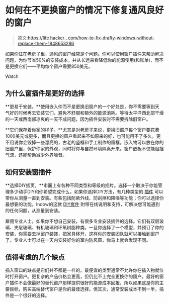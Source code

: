 # 如何在不更换窗户的情况下修复通风良好的窗户

> 原文:[https://life hacker . com/how-to-fix-drafty-windows-without-replace-them-1848653286](https://lifehacker.com/how-to-fix-drafty-windows-without-replacing-them-1848653286)

如果你住在老房子里，通风的窗户经常是个问题。你可以使用窗户插件来帮助解决问题，为你节省50%的安装成本，并从长远来看降低你的能源使用(和账单)，而不是更换它们——平均每个窗户需要850美元。

Watch

## 为什么窗插件是更好的选择

**更易于安装。**使用嵌入件而不是更换旧窗户的一个好处是，你不需要等到天气好的时候再去安装它们，避免不舒服和额外的能源消耗。等待太平洋西北部干燥的一天或西南部凉爽的一天不成问题，因为插件安装时不需要拆除旧窗户。

**它们保存着你家的样子。**尤其是对老房子来说，更换旧窗户每个窗户要花费1000美元或更多，而且更换的窗户看起来不如原来的好，也可能用不了多久。更不用说你会毁掉一些漂亮的，古老的竖框和手工制作的窗框。嵌入物可以放在你的旧窗户里，保护你家的外观，同时将你与自然环境隔离开来。窗户嵌板不仅能阻挡气流，还能帮助减少外界噪音。

## 如何安装窗插件

**选择DIY插页。**市面上有各种不同类型和等级的插片。选择一个取决于你能管理多少动手DIY和你希望完成什么。如果你选择DIY方法，有几种类型的 [插件](https://indowwindows.com/solutions/insulating-drafty-windows/?utm_source=google&utm_medium=cpc&utm_campaign=national_window_inserts&utm_term=window_inserts&utm_keyword=window%20inserts&device=c&utm_source=google&utm_medium=cpc&utm_campaign=national_window_inserts&utm_adgroup=Window%20Inserts&gclid=Cj0KCQjwz7uRBhDRARIsAFqjull4ZwKKHvmE0FncRNZsyb1sm9TsZNZhj_bRoZ2RijyqH1vO5jNgff8aAggAEALw_wcB) 可以带你从测量一直到安装。有些包括防紫外线、防刮擦和降噪等功能；你可以选择你最想要的功能。Indow的这款 [DIY套件](https://indowwindows.com/about-indow/care/installation-resources/#measure) 附带在线说明和支持，可解决您可能遇到的任何问题，从测量到安装。

雇佣专业人士。如果你不想自己安装，有很多专业安装插件的选择。它们有双层玻璃、夹层玻璃、有机玻璃和环氧树脂种类。一旦你选择了一个模型，并预订了你的安装，你需要去掉窗户装饰，把家具移开，这样你的安装团队就可以接触到窗户了。专业人士可以在一天内安装好你的室内防风窗，你马上就会发现不同。

## 值得考虑的几个缺点

插入窗口的缺点是它们并不都是一样的。最便宜的类型通常不允许你在插入物就位时打开窗户。更复杂的产品价格会更高，但仍比不上完全更换你的窗户。最好的窗户插件不会像最好的替代窗户那样提供很好的能源成本回报，所以如果这是你的主要目标，购买高端替代窗户是你的最佳选择。但其次，通常安装成本不到一半，插件是一个很好的选择。